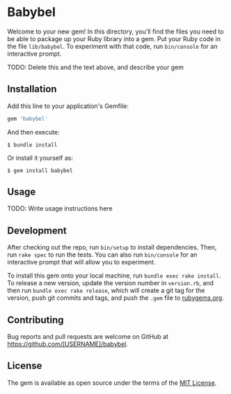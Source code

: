 # Babybel

Welcome to your new gem! In this directory, you'll find the files you need to be able to package up your Ruby library into a gem. Put your Ruby code in the file `lib/babybel`. To experiment with that code, run `bin/console` for an interactive prompt.

TODO: Delete this and the text above, and describe your gem

## Installation

Add this line to your application's Gemfile:

```ruby
gem 'babybel'
```

And then execute:

    $ bundle install

Or install it yourself as:

    $ gem install babybel

## Usage

TODO: Write usage instructions here

## Development

After checking out the repo, run `bin/setup` to install dependencies. Then, run `rake spec` to run the tests. You can also run `bin/console` for an interactive prompt that will allow you to experiment.

To install this gem onto your local machine, run `bundle exec rake install`. To release a new version, update the version number in `version.rb`, and then run `bundle exec rake release`, which will create a git tag for the version, push git commits and tags, and push the `.gem` file to [rubygems.org](https://rubygems.org).

## Contributing

Bug reports and pull requests are welcome on GitHub at https://github.com/[USERNAME]/babybel.


## License

The gem is available as open source under the terms of the [MIT License](https://opensource.org/licenses/MIT).
